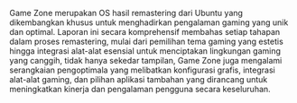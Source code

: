 Game Zone merupakan OS hasil remastering dari Ubuntu yang dikembangkan khusus
untuk menghadirkan pengalaman gaming yang unik dan optimal. Laporan ini secara
komprehensif membahas setiap tahapan dalam proses remastering, mulai dari pemilihan tema
gaming yang estetis hingga integrasi alat-alat esensial untuk menciptakan lingkungan gaming
yang canggih, tidak hanya sekedar tampilan, Game Zone juga mengalami serangkaian
pengoptimala yang melibatkan konfigurasi grafis, integrasi alat-alat gaming, dan pilihan
aplikasi tambahan yang dirancang untuk meningkatkan kinerja dan pengalaman pengguna
secara keseluruhan.
